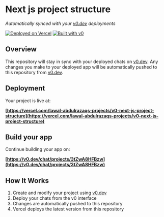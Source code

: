 # Next js project structure

*Automatically synced with your [v0.dev](https://v0.dev) deployments*

[![Deployed on Vercel](https://img.shields.io/badge/Deployed%20on-Vercel-black?style=for-the-badge&logo=vercel)](https://vercel.com/lawal-abdulrazaqs-projects/v0-next-js-project-structure)
[![Built with v0](https://img.shields.io/badge/Built%20with-v0.dev-black?style=for-the-badge)](https://v0.dev/chat/projects/3tZwA8HFBzw)

## Overview

This repository will stay in sync with your deployed chats on [v0.dev](https://v0.dev).
Any changes you make to your deployed app will be automatically pushed to this repository from [v0.dev](https://v0.dev).

## Deployment

Your project is live at:

**[https://vercel.com/lawal-abdulrazaqs-projects/v0-next-js-project-structure](https://vercel.com/lawal-abdulrazaqs-projects/v0-next-js-project-structure)**

## Build your app

Continue building your app on:

**[https://v0.dev/chat/projects/3tZwA8HFBzw](https://v0.dev/chat/projects/3tZwA8HFBzw)**

## How It Works

1. Create and modify your project using [v0.dev](https://v0.dev)
2. Deploy your chats from the v0 interface
3. Changes are automatically pushed to this repository
4. Vercel deploys the latest version from this repository
